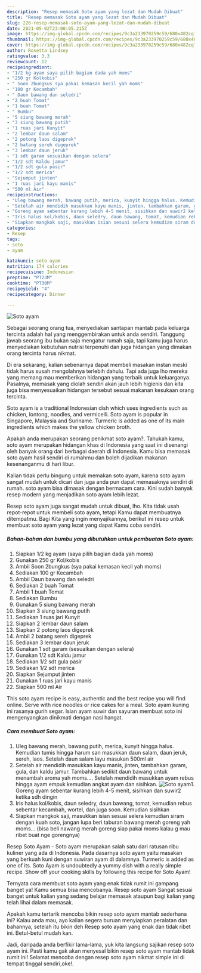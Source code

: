 ```yaml
---
description: "Resep memasak Soto ayam yang lezat dan Mudah Dibuat"
title: "Resep memasak Soto ayam yang lezat dan Mudah Dibuat"
slug: 226-resep-memasak-soto-ayam-yang-lezat-dan-mudah-dibuat
date: 2021-05-02T23:00:05.215Z
image: https://img-global.cpcdn.com/recipes/9c3a233970259c59/680x482cq70/soto-ayam-foto-resep-utama.jpg
thumbnail: https://img-global.cpcdn.com/recipes/9c3a233970259c59/680x482cq70/soto-ayam-foto-resep-utama.jpg
cover: https://img-global.cpcdn.com/recipes/9c3a233970259c59/680x482cq70/soto-ayam-foto-resep-utama.jpg
author: Rosetta Lindsey
ratingvalue: 3.3
reviewcount: 12
recipeingredient:
- "1/2 kg ayam saya pilih bagian dada yah moms"
- "250 gr Kolkobis"
- " Soon 2bungkus sya pakai kemasan kecil yah moms"
- "100 gr Kecambah"
- " Daun bawang dan seledri"
- "2 buah Tomat"
- "1 buah Tomat"
- " Bumbu"
- "5 siung bawang merah"
- "3 siung bawang putih"
- "1 ruas jari Kunyit"
- "2 lembar daun salam"
- "2 potong laos digeprek"
- "2 batang sereh digeprek"
- "3 lembar daun jeruk"
- "1 sdt garam sesuaikan dengan selera"
- "1/2 sdt Kaldu jamur"
- "1/2 sdt gula pasir"
- "1/2 sdt merica"
- "Sejumput jinten"
- "1 ruas jari kayu manis"
- "500 ml Air"
recipeinstructions:
- "Uleg bawang merah, bawang putih, merica, kunyit hingga halus. Kemudian tumis hingga harum san masukkan daun salam, daun jeruk, sereh, laos. Setelah daun salam layu masukan 500ml air"
- "Setelah air mendidih masukkan kayu manis, jinten, tambahkan garam, gula, dan kaldu jamur. Tambahkan sedikit daun bawang untuk menambah aroma yah moms.... Setelah mendidih masukkan ayam rebus hingga ayam empuk kemudian angkat ayam dan sisihkan."
- "Goreng ayam sebentar kurang lebih 4-5 menit, sisihkan dan suwir2 ketika sdh dingin"
- "Iris halus kol/kobis, daun seledry, daun bawang, tomat, kemudian rebus sebentar kecambah, wortel, dan juga soon. Kemudian sisihkan"
- "Siapkan mangkok saji, masukkan isian sesuai selera kemudian siram dengan kuah soto, jangan lupa beri taburan bawang merah goreng yah moms... (bisa beli nawang merah goreng siap pakai moms kalau g mau ribet buat nge gorengnya)"
categories:
- Resep
tags:
- soto
- ayam

katakunci: soto ayam 
nutrition: 174 calories
recipecuisine: Indonesian
preptime: "PT23M"
cooktime: "PT30M"
recipeyield: "4"
recipecategory: Dinner

---
```



![Soto ayam](https://img-global.cpcdn.com/recipes/9c3a233970259c59/680x482cq70/soto-ayam-foto-resep-utama.jpg)

Sebagai seorang orang tua, menyediakan santapan mantab pada keluarga tercinta adalah hal yang menggembirakan untuk anda sendiri. Tanggung jawab seorang ibu bukan saja mengatur rumah saja, tapi kamu juga harus menyediakan kebutuhan nutrisi terpenuhi dan juga hidangan yang dimakan orang tercinta harus nikmat.

Di era  sekarang, kalian sebenarnya dapat membeli masakan instan meski tidak harus susah mengolahnya terlebih dahulu. Tapi ada juga lho mereka yang memang mau memberikan hidangan yang terbaik untuk keluarganya. Pasalnya, memasak yang diolah sendiri akan jauh lebih higienis dan kita juga bisa menyesuaikan hidangan tersebut sesuai makanan kesukaan orang tercinta. 

Soto ayam is a traditional Indonesian dish which uses ingredients such as chicken, lontong, noodles, and vermicelli. Soto ayam is popular in Singapore, Malaysia and Suriname. Turmeric is added as one of its main ingredients which makes the yellow chicken broth.

Apakah anda merupakan seorang penikmat soto ayam?. Tahukah kamu, soto ayam merupakan hidangan khas di Indonesia yang saat ini disenangi oleh banyak orang dari berbagai daerah di Indonesia. Kamu bisa memasak soto ayam hasil sendiri di rumahmu dan boleh dijadikan makanan kesenanganmu di hari libur.

Kalian tidak perlu bingung untuk memakan soto ayam, karena soto ayam sangat mudah untuk dicari dan juga anda pun dapat memasaknya sendiri di rumah. soto ayam bisa dimasak dengan bermacam cara. Kini sudah banyak resep modern yang menjadikan soto ayam lebih lezat.

Resep soto ayam juga sangat mudah untuk dibuat, lho. Kita tidak usah repot-repot untuk membeli soto ayam, tetapi Kamu dapat membuatnya ditempatmu. Bagi Kita yang ingin menyajikannya, berikut ini resep untuk membuat soto ayam yang lezat yang dapat Kamu coba sendiri.

<!--inarticleads1-->

##### Bahan-bahan dan bumbu yang dibutuhkan untuk pembuatan Soto ayam:

1. Siapkan 1/2 kg ayam (saya pilih bagian dada yah moms)
1. Gunakan 250 gr Kol/kobis
1. Ambil  Soon 2bungkus (sya pakai kemasan kecil yah moms)
1. Sediakan 100 gr Kecambah
1. Ambil  Daun bawang dan seledri
1. Sediakan 2 buah Tomat
1. Ambil 1 buah Tomat
1. Sediakan  Bumbu
1. Gunakan 5 siung bawang merah
1. Siapkan 3 siung bawang putih
1. Sediakan 1 ruas jari Kunyit
1. Siapkan 2 lembar daun salam
1. Siapkan 2 potong laos digeprek
1. Ambil 2 batang sereh digeprek
1. Sediakan 3 lembar daun jeruk
1. Gunakan 1 sdt garam (sesuaikan dengan selera)
1. Gunakan 1/2 sdt Kaldu jamur
1. Sediakan 1/2 sdt gula pasir
1. Sediakan 1/2 sdt merica
1. Siapkan Sejumput jinten
1. Gunakan 1 ruas jari kayu manis
1. Siapkan 500 ml Air


This soto ayam recipe is easy, authentic and the best recipe you will find online. Serve with rice noodles or rice cakes for a meal. Soto ayam kuning ini rasanya gurih segar. Isian ayam suwir dan sayuran membuat soto ini mengenyangkan dinikmati dengan nasi hangat. 

<!--inarticleads2-->

##### Cara membuat Soto ayam:

1. Uleg bawang merah, bawang putih, merica, kunyit hingga halus. Kemudian tumis hingga harum san masukkan daun salam, daun jeruk, sereh, laos. Setelah daun salam layu masukan 500ml air
1. Setelah air mendidih masukkan kayu manis, jinten, tambahkan garam, gula, dan kaldu jamur. Tambahkan sedikit daun bawang untuk menambah aroma yah moms.... Setelah mendidih masukkan ayam rebus hingga ayam empuk kemudian angkat ayam dan sisihkan.
<img src="//assets-global.cpcdn.com/assets/icons/button_play-2c75c40dde080a61004c1f40b05d8f140eaff45d7e9e6481dc71c63d2e7c4909.png" alt="Soto ayam">1. Goreng ayam sebentar kurang lebih 4-5 menit, sisihkan dan suwir2 ketika sdh dingin
1. Iris halus kol/kobis, daun seledry, daun bawang, tomat, kemudian rebus sebentar kecambah, wortel, dan juga soon. Kemudian sisihkan
1. Siapkan mangkok saji, masukkan isian sesuai selera kemudian siram dengan kuah soto, jangan lupa beri taburan bawang merah goreng yah moms... (bisa beli nawang merah goreng siap pakai moms kalau g mau ribet buat nge gorengnya)


Resep Soto Ayam - Soto ayam merupakan salah satu dari ratusan ribu kuliner yang ada di Indonesia. Pada dasarnya soto ayam yaitu masakan yang berkuah kuni dengan suwiran ayam di dalamnya. Turmeric is added as one of its. Soto Ayam is undoubtedly a yummy dish with a really simple recipe. Show off your cooking skills by following this recipe for Soto Ayam! 

Ternyata cara membuat soto ayam yang enak tidak rumit ini gampang banget ya! Kamu semua bisa mencobanya. Resep soto ayam Sangat sesuai banget untuk kalian yang sedang belajar memasak ataupun bagi kalian yang telah lihai dalam memasak.

Apakah kamu tertarik mencoba bikin resep soto ayam mantab sederhana ini? Kalau anda mau, ayo kalian segera buruan menyiapkan peralatan dan bahannya, setelah itu bikin deh Resep soto ayam yang enak dan tidak ribet ini. Betul-betul mudah kan. 

Jadi, daripada anda berfikir lama-lama, yuk kita langsung sajikan resep soto ayam ini. Pasti kamu gak akan menyesal bikin resep soto ayam mantab tidak rumit ini! Selamat mencoba dengan resep soto ayam nikmat simple ini di tempat tinggal sendiri,oke!.

